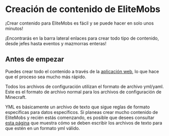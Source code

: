 # Creación de contenido de EliteMobs

¡Crear contenido para EliteMobs es fácil y se puede hacer en solo unos minutos!

¡Encontrarás en la barra lateral enlaces para crear todo tipo de contenido, desde jefes hasta eventos y mazmorras enteras!

## Antes de empezar

Puedes crear todo el contenido a través de la [aplicación web](https://magmaguy.com/webapp/webapp.html), lo que hace que el proceso sea mucho más rápido.

Todos los archivos de configuración utilizan el formato de archivo yml/yaml. Este es el formato de archivo normal para los archivos de configuración de Minecraft.

YML es básicamente un archivo de texto que sigue reglas de formato específicas para datos específicos. Si planeas crear mucho contenido de EliteMobs y recién estás comenzando, es posible que desees consultar [esta página]($langage$/global/configuration_file_guide.md) que muestra cómo se deben escribir los archivos de texto para que estén en un formato yml válido.
